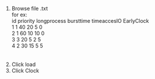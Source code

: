 1. Browse file .txt </br>
  for ex:</br>
        id priority longprocess bursttime timeaccesIO EarlyClock </br>
        1	1	40	20	5	0</br>
        2	1	60	10	10	0</br>
        3	3	20	5	2	5</br>
        4	2	30	15	5	5</br>
      </br>
      </br>
2. Click load</br>
3. Click Clock</br>
